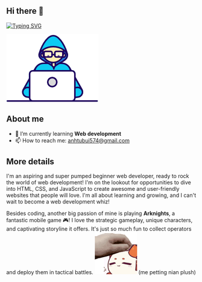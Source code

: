 ## Hi there 👋

<!--
**batus3010/batus3010** is a ✨ _special_ ✨ repository because its `README.md` (this file) appears on your GitHub profile.

Here are some ideas to get you started:

- 🔭 I’m currently working on ...
- 🌱 I’m currently learning ...
- 👯 I’m looking to collaborate on ...
- 🤔 I’m looking for help with ...
- 💬 Ask me about ...
- 📫 How to reach me: ...
- 😄 Pronouns: ...
- ⚡ Fun fact: ...
-->
[![Typing SVG](https://readme-typing-svg.demolab.com?font=Fira+Code&pause=1000&width=435&lines=This+is+Batuhan;Nice+to+meet+you+(%EF%BD%9E%EF%BF%A3%E2%96%BD%EF%BF%A3)%EF%BD%9E)](https://git.io/typing-svg)

 ![](images/Developer.gif) 
 ## About me

- 🌱 I’m currently learning **Web development**
- 📫 How to reach me: anhtubui574@gmail.com

## More details
I'm an aspiring and super pumped beginner web developer, ready to rock the world of web development! I'm on the lookout for opportunities to dive into HTML, CSS, and JavaScript to create awesome and user-friendly websites that people will love. I'm all about learning and growing, and I can't wait to become a web development whiz!

Besides coding, another big passion of mine is playing **Arknights**, a fantastic mobile game 🎮! I love the strategic gameplay, unique characters, and captivating storyline it offers. It's just so much fun to collect operators and deploy them in tactical battles.
![](images/364152091_655165586536296_1814195978211093221_n.gif) (me petting nian plush)

